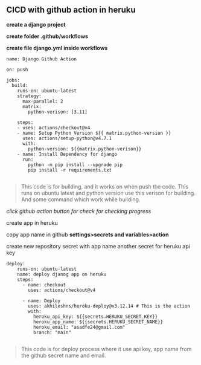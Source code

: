## CICD with github action in heruku



__create a django project__

__create folder .github/workflows__

__create file django.yml inside workflows__

```
name: Django Github Action

on: push

jobs:
  build:
    runs-on: ubuntu-latest
    strategy:
      max-parallel: 2
      matrix:
        python-verison: [3.11]
    
    steps:
    - uses: actions/checkout@v4
    - name: Setup Python Version ${{ matrix.python-version }}
      uses: actions/setup-python@v4.7.1
      with:
        python-version: ${{matrix.python-verison}}
    - name: Install Dependency for django
      run:
        python -m pip install --upgrade pip
        pip install -r requirements.txt
  
```
> This code is for building, and it works on when push the code. This runs on ubuntu latest and python version use this verison for building. And some command which work while building.


_click github action button for check for checking progress_

create app in heruku

copy app name in github __settings>secrets and variables>action__

create new repository secret with app name another secret for heruku api key

```
deploy:
    runs-on: ubuntu-latest
    name: deploy djanog app on heruku
    steps:
      - name: checkout
        uses: actions/checkout@v4

      - name: Deploy
        uses: akhileshns/heroku-deploy@v3.12.14 # This is the action
        with:
          heroku_api_key: ${{secrets.HERUKU_SECRET_KEY}}
          heroku_app_name: ${{secrets.HERUKU_SECRET_NAME}}
          heroku_email: "asadfe24@gmail.com"
          branch: "main"


```
> This code is for deploy process where it use api key, app name from the github secret name and email.